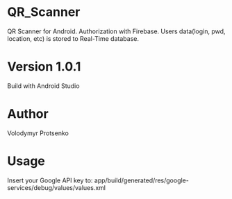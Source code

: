 # QR_Scanner
QR Scanner for Android.
Authorization with Firebase.
Users data(login, pwd, location, etc) is stored to Real-Time database.

# Version 1.0.1
Build with Android Studio

# Author
Volodymyr Protsenko

# Usage
Insert your Google API key to:
app/build/generated/res/google-services/debug/values/values.xml
